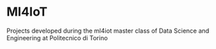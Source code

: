 # Ml4IoT
Projects developed during the ml4iot master class of Data Science and Engineering at Politecnico di Torino

